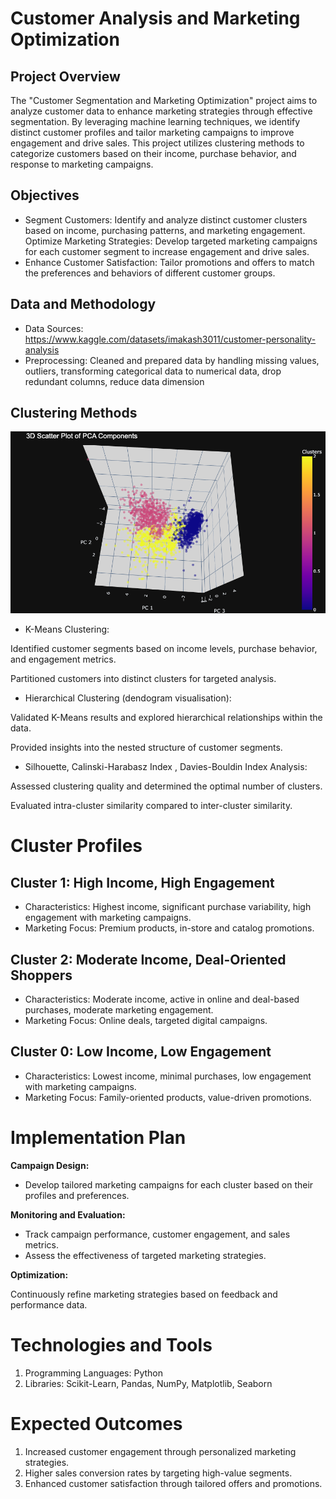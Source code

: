 # **Customer Analysis and Marketing Optimization**

## **Project Overview**

The "Customer Segmentation and Marketing Optimization" project aims to analyze customer data to enhance marketing strategies through effective segmentation. By leveraging machine learning techniques, we identify distinct customer profiles and tailor marketing campaigns to improve engagement and drive sales. This project utilizes clustering methods to categorize customers based on their income, purchase behavior, and response to marketing campaigns.

## **Objectives**

- Segment Customers: Identify and analyze distinct customer clusters based on income, purchasing patterns, and marketing engagement.
Optimize Marketing Strategies: Develop targeted marketing campaigns for each customer segment to increase engagement and drive sales.
- Enhance Customer Satisfaction: Tailor promotions and offers to match the preferences and behaviors of different customer groups.

## **Data and Methodology** 

- Data Sources: https://www.kaggle.com/datasets/imakash3011/customer-personality-analysis
- Preprocessing: Cleaned and prepared data by handling missing values, outliers, transforming categorical data to numerical data, drop redundant columns, reduce data dimension

## **Clustering Methods** 
![Clusters](3d-plot.png)

- K-Means Clustering:

Identified customer segments based on income levels, purchase behavior, and engagement metrics.

Partitioned customers into distinct clusters for targeted analysis.

- Hierarchical Clustering (dendogram visualisation):
  
Validated K-Means results and explored hierarchical relationships within the data.

Provided insights into the nested structure of customer segments.

- Silhouette, Calinski-Harabasz Index , Davies-Bouldin Index Analysis:

Assessed clustering quality and determined the optimal number of clusters.

Evaluated intra-cluster similarity compared to inter-cluster similarity.

# **Cluster Profiles**

## **Cluster 1: High Income, High Engagement**

- Characteristics: Highest income, significant purchase variability, high engagement with marketing campaigns.
- Marketing Focus: Premium products, in-store and catalog promotions.

## **Cluster 2: Moderate Income, Deal-Oriented Shoppers**

- Characteristics: Moderate income, active in online and deal-based purchases, moderate marketing engagement.
- Marketing Focus: Online deals, targeted digital campaigns.

## **Cluster 0: Low Income, Low Engagement**
- Characteristics: Lowest income, minimal purchases, low engagement with marketing campaigns.
- Marketing Focus: Family-oriented products, value-driven promotions.

# **Implementation Plan**

**Campaign Design:**

- Develop tailored marketing campaigns for each cluster based on their profiles and preferences.

**Monitoring and Evaluation:**

- Track campaign performance, customer engagement, and sales metrics.
- Assess the effectiveness of targeted marketing strategies.

**Optimization:**

Continuously refine marketing strategies based on feedback and performance data.

# **Technologies and Tools**
1. Programming Languages: Python
2. Libraries: Scikit-Learn, Pandas, NumPy, Matplotlib, Seaborn

# **Expected Outcomes**
1. Increased customer engagement through personalized marketing strategies.
2. Higher sales conversion rates by targeting high-value segments.
3. Enhanced customer satisfaction through tailored offers and promotions.

